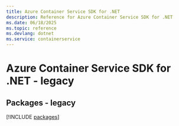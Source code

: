 ```yaml
---
title: Azure Container Service SDK for .NET
description: Reference for Azure Container Service SDK for .NET
ms.date: 06/18/2025
ms.topic: reference
ms.devlang: dotnet
ms.service: containerservice
---
```

# Azure Container Service SDK for .NET - legacy
## Packages - legacy
[!INCLUDE [packages](container-service-index.md)]
